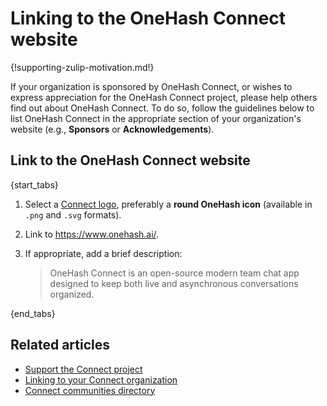# Linking to the OneHash Connect website

{!supporting-zulip-motivation.md!}

If your organization is sponsored by OneHash Connect, or wishes to express appreciation
for the OneHash Connect project, please help others find out about OneHash Connect. To do so, follow the
guidelines below to list OneHash Connect in the appropriate section of your organization's
website (e.g., **Sponsors** or **Acknowledgements**).

## Link to the OneHash Connect website

{start_tabs}

1. Select a [Connect
   logo](https://github.com/onehashai/onehash-connect),
   preferably a **round OneHash icon** (available in `.png` and `.svg` formats).

1. Link to <https://www.onehash.ai/>.

2. If appropriate, add a brief description:

   > OneHash Connect is an open-source modern team chat app designed to keep both live and
     asynchronous conversations organized.

{end_tabs}

## Related articles

* [Support the Connect project](/help/support-connect-project)
* [Linking to your Connect organization](/help/linking-to-connect)
* [Connect communities directory](/help/communities-directory)
